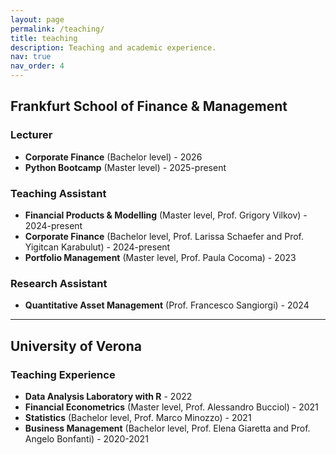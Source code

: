 ```yaml
---
layout: page
permalink: /teaching/
title: teaching
description: Teaching and academic experience.
nav: true
nav_order: 4
---
```


## Frankfurt School of Finance & Management

### Lecturer

- **Corporate Finance** (Bachelor level) - 2026
- **Python Bootcamp** (Master level) - 2025-present

### Teaching Assistant

- **Financial Products & Modelling** (Master level, Prof. Grigory Vilkov) - 2024-present
- **Corporate Finance** (Bachelor level, Prof. Larissa Schaefer and Prof. Yigitcan Karabulut) - 2024-present
- **Portfolio Management** (Master level, Prof. Paula Cocoma) - 2023

### Research Assistant

- **Quantitative Asset Management** (Prof. Francesco Sangiorgi) - 2024

---

## University of Verona

### Teaching Experience

- **Data Analysis Laboratory with R** - 2022
- **Financial Econometrics** (Master level, Prof. Alessandro Bucciol) - 2021
- **Statistics** (Bachelor level, Prof. Marco Minozzo) - 2021
- **Business Management** (Bachelor level, Prof. Elena Giaretta and Prof. Angelo Bonfanti) - 2020-2021
